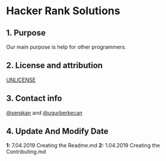 # Hacker Rank Solutions
## 1. Purpose

Our main purpose is help for other programmers.


## 2. License and attribution

[UNLICENSE](License)


## 3. Contact info

[@serqkan](https://github.com/serqkan/) and [@ugurberkecan](https://github.com/ugurberkecan/)

## 4. Update And Modify Date

**1:** 7.04.2019 Creating the Readme.md
**2:** 1.04.2019 Creating the Contributing.md
